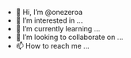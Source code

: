 - 👋 Hi, I’m @onezeroa
- 👀 I’m interested in ...
- 🌱 I’m currently learning ...
- 💞️ I’m looking to collaborate on ...
- 📫 How to reach me ...

<!---
onezeroa/onezeroa is a ✨ special ✨ repository because its `README.md` (this file) appears on your GitHub profile.
You can click the Preview link to take a look at your changes.
--->
